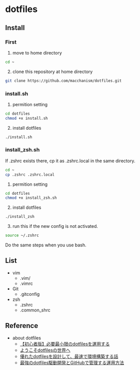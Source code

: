 # dotfiles

## Install
### First
1. move to home directory
```sh
cd ~
```

2. clone this repository at home directory
```sh
git clone https://github.com/macchanism/dotfiles.git
```

### install.sh
1. permition setting
```sh
cd dotfiles
chmod +x install.sh
```

2. install dotfiles
```sh
./install.sh
```

### install_zsh.sh
If .zshrc exists there, cp it as .zshrc.local in the same directory.
```sh
cd ~
cp .zshrc .zshrc.local
```

1. permition setting
```sh
cd dotfiles
chmod +x install_zsh.sh
```

2. install dotfiles
```sh
./install_zsh
```

3. run this if the new config is not activated.
```sh
source ~/.zshrc
```

Do the same steps when you use bash.


## List
 - vim
     - .vim/
     - .vimrc
 - Git
     - .gitconfig
 - zsh
     - .zshrc
     - .common_shrc


## Reference
 - about dotfiles
     - [【初心者版】必要最小限のdotfilesを運用する](https://qiita.com/ganariya/items/d9adffc6535dfca6784b)
     - [ようこそdotfilesの世界へ](https://qiita.com/yutkat/items/c6c7584d9795799ee164)
     - [優れたdotfilesを設計して、最速で環境構築する話](https://qiita.com/b4b4r07/items/24872cdcbec964ce2178)
     - [最強のdotfiles駆動開発とGitHubで管理する運用方法](https://qiita.com/b4b4r07/items/b70178e021bef12cd4a2)
